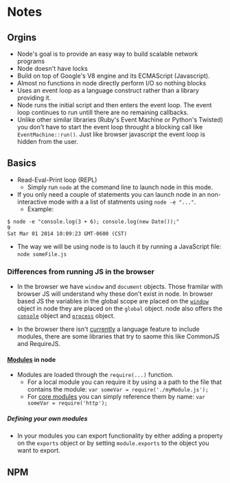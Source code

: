 # Notes

## Orgins
* Node's goal is to provide an easy way to build scalable network programs
* Node doesn't have locks
* Build on top of Google's V8 engine and its ECMAScript (Javascript).
* Almost no functions in node directly perform I/O so nothing blocks
* Uses an event loop as a language construct rather than a library providing it.
* Node runs the initial script and then enters the event loop. The event loop continues to run untill there are no remaining callbacks.
* Unlike other similar libraries (Ruby's Event Machine or Python's Twisted) you don't have to start the event loop throught a blocking call like `EventMachine::run()`. Just like browser javascript the event loop is hidden from the user.

## Basics
* Read-Eval-Print loop (REPL)
	* Simply run `node` at the command line to launch node in this mode.
* If you only need a couple of statements you can launch node in an non-interactive mode with a a list of statments using `node -e "..."`.
	* Example:

```
$ node -e "console.log(3 + 6); console.log(new Date());"
9
Sat Mar 01 2014 10:09:23 GMT-0600 (CST)
```

* The way we will be using node is to lauch it by running a JavaScript file: `node someFile.js`

### Differences from running JS in the browser
* In the browser we have `window` and `document` objects. Those framilar with browser JS will understand why these don't exist in node. In browser based JS the variables in the global scope are placed on the [`window`](http://nodejs.org/api/globals.html#globals_global) object in node they are placed on the `global` object. node also offers the [`console`](http://nodejs.org/api/console.html) object and [`process`](http://nodejs.org/api/process.html#process_process) object.

* In the browser there isn't [currently](http://wiki.ecmascript.org/doku.php?id=harmony:modules) a language feature to include modules, there are some libraries that try to saome this like CommonJS and RequireJS.

#### [Modules](http://nodejs.org/api/modules.html) in node
* Modules are loaded through the `require(...)` function.
	* For a local module you can require it by using a a path to the file that contains the module: `var someVar = require('./myModule.js');`
	* For [core modules](http://nodejs.org/api/) you can simply reference them by name: `var someVar = require('http');`

##### Defining your own modules
* In your modules you can export functionality by either adding a property on the `exports` object or by setting `module.exports` to the object you want to export.


## NPM
